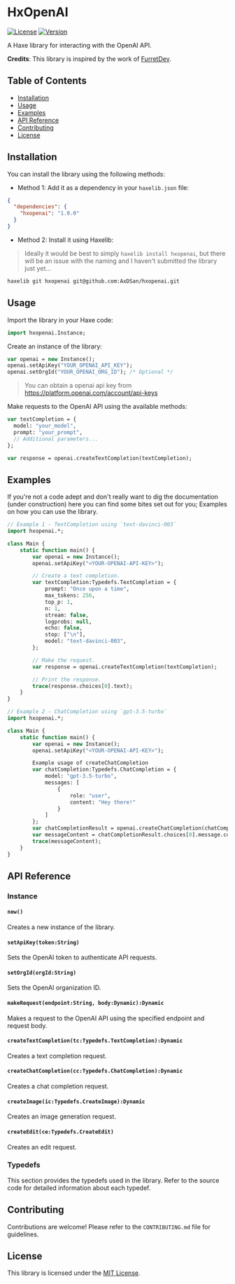 # HxOpenAI

[![License](https://img.shields.io/badge/license-MIT-blue.svg)](https://axdsan.mit-license.org/)
[![Version](https://img.shields.io/badge/version-1.0.0-green.svg)](https://github.com/your-username/your-library)

A Haxe library for interacting with the OpenAI API.

**Credits**: This library is inspired by the work of [FurretDev](https://github.com/FurretDev).


## Table of Contents
- [Installation](#installation)
- [Usage](#usage)
- [Examples](#examples)
- [API Reference](#api-reference)
- [Contributing](#contributing)
- [License](#license)

## Installation

You can install the library using the following methods:

- Method 1: Add it as a dependency in your `haxelib.json` file:
```json
{
  "dependencies": {
    "hxopenai": "1.0.0"
  }
}
```

- Method 2: Install it using Haxelib:
> Ideally it would be best to simply `haxelib install hxopenai`, but there will be an issue with the naming and I haven't submitted the library just yet...

```bash
haxelib git hxopenai git@github.com:AxDSan/hxopenai.git
```

## Usage

Import the library in your Haxe code:
```haxe
import hxopenai.Instance;
```

Create an instance of the library:
```haxe
var openai = new Instance();
openai.setApiKey("YOUR_OPENAI_API_KEY");
openai.setOrgId("YOUR_OPENAI_ORG_ID"); /* Optional */
```

> You can obtain a openai api key from https://platform.openai.com/account/api-keys 

Make requests to the OpenAI API using the available methods:
```haxe
var textCompletion = {
  model: "your_model",
  prompt: "your_prompt",
  // Additional parameters...
};

var response = openai.createTextCompletion(textCompletion);
```

## Examples

If you're not a code adept and don't really want to dig the documentation (under construction) here you can find some bites set out for you; Examples on how you can use the library.

```haxe
// Example 1 - TextCompletion using `text-davinci-003`
import hxopenai.*;

class Main {
    static function main() {
        var openai = new Instance();
        openai.setApiKey("<YOUR-OPENAI-API-KEY>");

        // Create a text completion.
        var textCompletion:Typedefs.TextCompletion = {
            prompt: "Once upon a time",
            max_tokens: 256,
            top_p: 1,
            n: 1,
            stream: false,
            logprobs: null,
            echo: false,
            stop: ["\n"],
            model: "text-davinci-003",
        };

        // Make the request.
        var response = openai.createTextCompletion(textCompletion);

        // Print the response.
        trace(response.choices[0].text);
    }
}
```

```haxe
// Example 2 - ChatCompletion using `gpt-3.5-turbo`
import hxopenai.*;

class Main {
    static function main() {
        var openai = new Instance();
        openai.setApiKey("<YOUR-OPENAI-API-KEY>");

        Example usage of createChatCompletion
        var chatCompletion:Typedefs.ChatCompletion = {
            model: "gpt-3.5-turbo",
            messages: [
                {
                    role: "user",
                    content: "Hey there!"
                }
            ]
        };
        var chatCompletionResult = openai.createChatCompletion(chatCompletion);
        var messageContent = chatCompletionResult.choices[0].message.content;
        trace(messageContent);
    }
}

```

## API Reference

### Instance

#### `new()`

Creates a new instance of the library.

#### `setApiKey(token:String)`

Sets the OpenAI token to authenticate API requests.

#### `setOrgId(orgId:String)`

Sets the OpenAI organization ID.

#### `makeRequest(endpoint:String, body:Dynamic):Dynamic`

Makes a request to the OpenAI API using the specified endpoint and request body.

#### `createTextCompletion(tc:Typedefs.TextCompletion):Dynamic`

Creates a text completion request.

#### `createChatCompletion(cc:Typedefs.ChatCompletion):Dynamic`

Creates a chat completion request.

#### `createImage(ic:Typedefs.CreateImage):Dynamic`

Creates an image generation request.

#### `createEdit(ce:Typedefs.CreateEdit)`

Creates an edit request.

### Typedefs

This section provides the typedefs used in the library. Refer to the source code for detailed information about each typedef.

## Contributing

Contributions are welcome! Please refer to the `CONTRIBUTING.md` file for guidelines.

## License

This library is licensed under the [MIT License](LICENSE).
